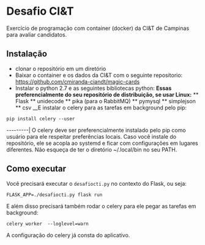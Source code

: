 # Desafio CI&amp;T

Exercício de programação com container (docker) da CI&T de Campinas para avaliar candidatos.

## Instalação

* clonar o repositório em um diretório
* Baixar o container e os dados da CI&T com o seguinte repositorio: https://github.com/cmiranda-ciandt/magic-cards
* Instalar o python 2.7 e as seguintes bibliotecas python:
__Essas preferencialmente do seu repositório de distribuição, se usar Linux:__
** Flask
** unidecode
** pika (para o RabbitMQ)
** pymysql
** simplejson
** csv
__E instalar o celery para as tarefas em background pelo pip:
```
pip install celery --user
```
---------|
O celery deve ser preferencialmente instalado pelo pip como usuário para ele respeitar preferências locais. Caso você instale do repositório, ele se acopla ao systemd e ficar com configurações em lugares diferentes. Não esqueça de ter o diretório ~/.local/bin no seu PATH.

## Como executar
Você precisará executar o `desafiocti.py` no contexto do Flask, ou seja:
```
FLASK_APP=./desafiocti.py flask run
```
E além disso precisará também rodar o celery para ele pegar as tarefas em background:
```
celery worker  --loglevel=warn
```
A configuração do celery já consta do aplicativo.
